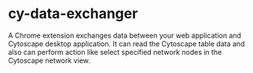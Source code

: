 # cy-data-exchanger
A Chrome extension exchanges data between your web application and Cytoscape desktop application. It can read the Cytoscape table data and also can perform action like select specified network nodes in the Cytoscape network view.
